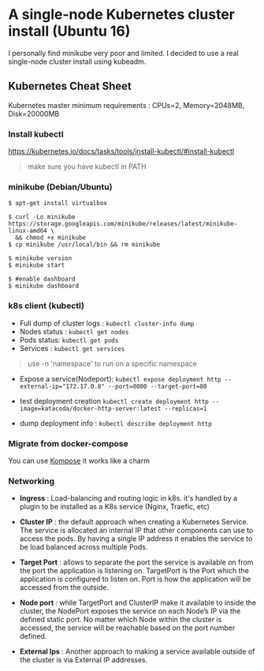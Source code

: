# A single-node Kubernetes cluster install (Ubuntu 16)

I personally find minikube very poor and limited. I decided to use a real single-node cluster install using kubeadm.

## Kubernetes Cheat Sheet

Kubernetes master minimum requirements : CPUs=2, Memory=2048MB, Disk=20000MB

### Install kubectl

<https://kubernetes.io/docs/tasks/tools/install-kubectl/#install-kubectl>

> make sure you have kubectl in PATH

### minikube (Debian/Ubuntu)

``` console
$ apt-get install virtualbox

$ curl -Lo minikube https://storage.googleapis.com/minikube/releases/latest/minikube-linux-amd64 \
  && chmod +x minikube
$ cp minikube /usr/local/bin && rm minikube

$ minikube version
$ minikube start

$ #enable dashboard
$ minikube dashboard
```  

### k8s client (kubectl)

- Full dump of cluster logs : `kubectl cluster-info dump`
- Nodes status : `kubectl get nodes`
- Pods status: `kubectl get pods`
- Services : `kubectl get services`
> use -n 'namespace' to run on a specific namespace
- Expose a service(Nodeport): `kubectl expose deployment http --external-ip="172.17.0.8" --port=8000 --target-port=80`

- test deployment creation `kubectl create deployment http --image=katacoda/docker-http-server:latest --replicas=1`
- dump deployment info : `kubectl describe deployment http `


### Migrate from docker-compose

You can use [Kompose](https://github.com/kubernetes/kompose) it works like a charm

### Networking

- **Ingress** : Load-balancing and routing logic in k8s. it's handled by a plugin to be installed as a K8s service (Nginx, Traefic, etc)

- **Cluster IP** : the default approach when creating a Kubernetes Service. The service is allocated an internal IP that other components can use to access the pods.
By having a single IP address it enables the service to be load balanced across multiple Pods.

- **Target Port** : allows to separate the port the service is available on from the port the application is listening on. TargetPort is the Port which the application is configured to listen on. Port is how the application will be accessed from the outside.

- **Node port** : while TargetPort and ClusterIP make it available to inside the cluster, the NodePort exposes the service on each Node’s IP via the defined static port. No matter which Node within the cluster is accessed, the service will be reachable based on the port number defined.

- **External Ips** : Another approach to making a service available outside of the cluster is via External IP addresses.